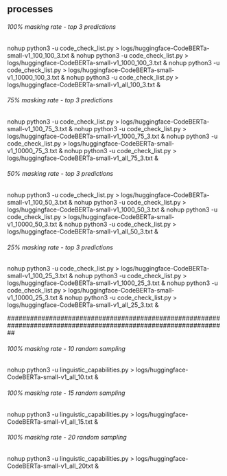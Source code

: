 
## processes

###### 100% masking rate - top 3 predictions 
nohup python3 -u code_check_list.py > logs/huggingface-CodeBERTa-small-v1_100_100_3.txt &
nohup python3 -u code_check_list.py > logs/huggingface-CodeBERTa-small-v1_1000_100_3.txt &
nohup python3 -u code_check_list.py > logs/huggingface-CodeBERTa-small-v1_10000_100_3.txt &
nohup python3 -u code_check_list.py > logs/huggingface-CodeBERTa-small-v1_all_100_3.txt &

###### 75% masking rate - top 3 predictions 
nohup python3 -u code_check_list.py > logs/huggingface-CodeBERTa-small-v1_100_75_3.txt &
nohup python3 -u code_check_list.py > logs/huggingface-CodeBERTa-small-v1_1000_75_3.txt &
nohup python3 -u code_check_list.py > logs/huggingface-CodeBERTa-small-v1_10000_75_3.txt &
nohup python3 -u code_check_list.py > logs/huggingface-CodeBERTa-small-v1_all_75_3.txt &

###### 50% masking rate - top 3 predictions 
nohup python3 -u code_check_list.py > logs/huggingface-CodeBERTa-small-v1_100_50_3.txt &
nohup python3 -u code_check_list.py > logs/huggingface-CodeBERTa-small-v1_1000_50_3.txt &
nohup python3 -u code_check_list.py > logs/huggingface-CodeBERTa-small-v1_10000_50_3.txt &
nohup python3 -u code_check_list.py > logs/huggingface-CodeBERTa-small-v1_all_50_3.txt &

###### 25% masking rate - top 3 predictions 
nohup python3 -u code_check_list.py > logs/huggingface-CodeBERTa-small-v1_100_25_3.txt &
nohup python3 -u code_check_list.py > logs/huggingface-CodeBERTa-small-v1_1000_25_3.txt &
nohup python3 -u code_check_list.py > logs/huggingface-CodeBERTa-small-v1_10000_25_3.txt &
nohup python3 -u code_check_list.py > logs/huggingface-CodeBERTa-small-v1_all_25_3.txt &

##################################################################################################################

###### 100% masking rate - 10 random sampling
nohup python3 -u linguistic_capabilities.py > logs/huggingface-CodeBERTa-small-v1_all_10.txt &

###### 100% masking rate - 15 random sampling
nohup python3 -u linguistic_capabilities.py > logs/huggingface-CodeBERTa-small-v1_all_15.txt &

###### 100% masking rate - 20 random sampling
nohup python3 -u linguistic_capabilities.py > logs/huggingface-CodeBERTa-small-v1_all_20txt &